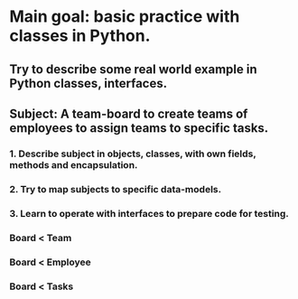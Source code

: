 # Main goal: basic practice with classes in Python.

## Try to describe some real world example in Python classes, interfaces. 

## Subject: A team-board to create teams of employees to assign teams to specific tasks.

### 1. Describe subject in objects, classes, with own fields, methods and encapsulation.

### 2. Try to map subjects to specific data-models.

### 3. Learn to operate with interfaces to prepare code for testing.


### Board < Team 
### Board < Employee
### Board < Tasks

